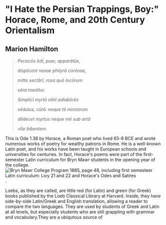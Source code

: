 # "I Hate the Persian Trappings, Boy:" Horace, Rome, and 20th Century Orientalism
## Marion Hamilton

>
> *Persicōs ōdī, puer, apparātūs,*
> 
> *displicent nexae philyrā corōnae,*
> 
> *mitte sectārī, rosa quō locōrum*
> 
> *sēra morētur.*
> 
> 
> *Simplicī myrtō nihil adlabōrēs*
>
> *sēdulus, cūrō: neque tē ministrum*
>
> *dēdecet myrtus neque mē sub artā*
> 
> *vīte bibentem.*
> 


This is Ode 1.38 by Horace, a Roman poet who lived 65-8 BCE and wrote numerous works of poetry for wealthy patrons in Rome. He is a well-known Latin poet, and his works have been taught in European schools and universities for centuries. In fact, Horace's poems were part of the first-semester Latin curriculum for Bryn Mawr students in the opening year of the college. ![Bryn Mawr College Program 1885, page 48, including first semesteer Latin curriculum: Livy 21 and 22 and Horace's Odes and Satires](C:\Users\whogi\Pictures\WBBM\college-program-1885-page-48). 

Loebs, as they are called, are little red (for Latin) and green (for Greek) books published by the Loeb Classical Library at Harvard. Inside, they have side-by-side Latin/Greek and English translation, allowing a reader to compare the two languages. They are used by students of Greek and Latin at all levels, but especially students who are still grappling with grammar and vocabulary.They are a ubiqutous source of 




